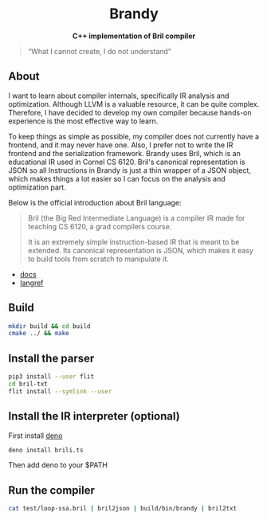 <div align="center">
  <h1>Brandy</code></h1>

  <p>
    <strong>C++ implementation of Bril compiler</strong>
  </p>
</div>

> “What I cannot create, I do not understand”

## About

I want to learn about compiler internals, specifically IR analysis and optimization. Although LLVM is a valuable resource, it can be quite complex. Therefore, I have decided to develop my own compiler because hands-on experience is the most effective way to learn.

To keep things as simple as possible, my compiler does not currently have a frontend, and it may never have one. Also, I prefer not to write the IR frontend and the serialization framework.
Brandy uses Bril, which is an educational IR used in Cornel CS 6120. Bril's canonical representation is JSON so all Instructions in Brandy is just a thin wrapper of a JSON object, which makes things a lot easier so I can focus on the analysis and optimization part.

Below is the official introduction about Bril language:
> Bril (the Big Red Intermediate Language) is a compiler IR made for teaching CS 6120, a grad compilers course.
> 
> It is an extremely simple instruction-based IR that is meant to be extended.
Its canonical representation is JSON, which makes it easy to build tools from scratch to manipulate it.

* [docs](https://capra.cs.cornell.edu/bril/)
* [langref](https://capra.cs.cornell.edu/bril/lang/index.html)

## Build
```bash
mkdir build && cd build
cmake ../ && make
```

## Install the parser
```bash
pip3 install --user flit
cd bril-txt
flit install --symlink --user
```
## Install the IR interpreter (optional)

First install [deno](https://deno.com/)
```bash
deno install brili.ts
```
Then add deno to your $PATH

## Run the compiler
```bash
cat test/loop-ssa.bril | bril2json | build/bin/brandy | bril2txt
```
